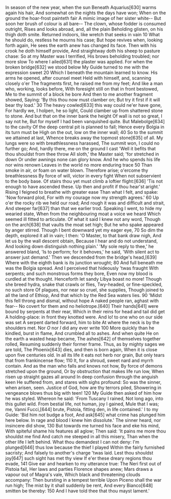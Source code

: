   In season of the new year, when the sun
    Beneath Aquarius[630] warms again his hair,
    And somewhat on the nights the days have won;
  When on the ground the hoar-frost painteth fair
    A mimic image of her sister white--
    But soon her brush of colour is all bare--
  The clown, whose fodder is consumed outright,
    Rises and looks abroad, and, all the plain
    Beholding glisten, on his thigh doth smite.
  Returned indoors, like wretch that seeks in vain                  10
    What he should do, restless he mourns his case;
    But hope revives when, looking forth again,
  He sees the earth anew has changed its face.
    Then with his crook he doth himself provide,
    And straightway doth his sheep to pasture chase:
  So at my Master was I terrified,
    His brows beholding troubled; nor more slow
    To where I ailed[631] the plaster was applied.
  For when the broken bridge[632] we stood below
    My Guide turned to me with the expression sweet                 20
    Which I beneath the mountain learned to know.
  His arms he opened, after counsel meet
    Held with himself, and, scanning closely o'er
    The fragments first, he raised me from my feet;
  And like a man who, working, looks before,
    With foresight still on that in front bestowed,
    Me to the summit of a block he bore
  And then to me another fragment showed,
    Saying: 'By this thou now must clamber on;
    But try it first if it will bear thy load.'                     30
  The heavy cowled[633] this way could ne'er have gone,
    For hardly we, I holpen, he so light,
    Could clamber up from shattered stone to stone.
  And but that on the inner bank the height
    Of wall is not so great, I say not he,
    But for myself I had been vanquished quite.
  But Malebolge[634] to the cavity
    Of the deep central pit is planned to fall;
    Hence every Bolgia in its turn must be
  High on the out, low on the inner wall;                           40
    So to the summit we attained at last,
    Whence breaks away the topmost stone[635] of all.
  My lungs were so with breathlessness harassed,
    The summit won, I could no further go;
    And, hardly there, me on the ground I cast
  'Well it befits that thou shouldst from thee throw
    All sloth,' the Master said; 'for stretched in down
    Or under awnings none can glory know.
  And he who spends his life nor wins renown
    Leaves in the world no more enduring trace                      50
    Than smoke in air, or foam on water blown.
  Therefore arise; o'ercome thy breathlessness
    By force of will, victor in every fight
    When not subservient to the body base.
  Of stairs thou yet must climb a loftier flight:[636]
    'Tis not enough to have ascended these.
    Up then and profit if thou hear'st aright.'
  Rising I feigned to breathe with greater ease
    Than what I felt, and spake: 'Now forward plod,
    For with my courage now my strength agrees.'                    60
  Up o'er the rocky rib we held our road;
    And rough it was and difficult and strait,
    And steeper far[637] than that we earlier trod.
  Speaking I went, to hide my wearied state,
    When from the neighbouring moat a voice we heard
    Which seemed ill fitted to articulate.
  Of what it said I knew not any word,
    Though on the arch[638] that vaults the moat set high;
    But he who spake appeared by anger stirred.
  Though I bent downward yet my eager eye,                          70
    So dim the depth, explored it all in vain;
    I then: 'O Master, to that bank draw nigh,
  And let us by the wall descent obtain,
    Because I hear and do not understand,
    And looking down distinguish nothing plain.'
  'My sole reply to thee,' he answered bland,
    'Is to perform; for it behoves,' he said,
    'With silent act to answer just demand.'
  Then we descended from the bridge's head,[639]
    Where with the eighth bank is its junction wrought;             80
    And full beneath me was the Bolgia spread.
  And I perceived that hideously 'twas fraught
    With serpents; and such monstrous forms they bore,
    Even now my blood is curdled at the thought.
  Henceforth let sandy Libya boast no more!
    Though she breed hydra, snake that crawls or flies,
    Twy-headed, or fine-speckled, no such store
  Of plagues, nor near so cruel, she supplies,
    Though joined to all the land of Ethiop,
    And that which by the Red Sea waters lies.                      90
  'Midst this fell throng and dismal, without hope
    A naked people ran, aghast with fear--
    No covert for them and no heliotrope.[640]
  Their hands[641] were bound by serpents at their rear,
    Which in their reins for head and tail did get
    A holding-place: in front they knotted were.
  And lo! to one who on our side was set
    A serpent darted forward, him to bite
    At where the neck is by the shoulders met.
  Nor _O_ nor _I_ did any ever write                               100
    More quickly than he kindled, burst in flame,
    And crumbled all to ashes. And when quite
  He on the earth a wasted heap became,
    The ashes[642] of themselves together rolled,
    Resuming suddenly their former frame.
  Thus, as by mighty sages we are told,
    The Phoenix[643] dies, and then is born again,
    When it is close upon five centuries old.
  In all its life it eats not herb nor grain,
    But only tears that from frankincense flow;                    110
    It, for a shroud, sweet nard and myrrh contain.
  And as the man who falls and knows not how,
    By force of demons stretched upon the ground,
    Or by obstruction that makes life run low,
  When risen up straight gazes all around
    In deep confusion through the anguish keen
    He suffered from, and stares with sighs profound:
  So was the sinner, when arisen, seen.
    Justice of God, how are thy terrors piled,
    Showering in vengeance blows thus big with teen!               120
  My Guide then asked of him how he was styled.
    Whereon he said: 'From Tuscany I rained,
    Not long ago, into this gullet wild.
  From bestial life, not human, joy I gained,
    Mule that I was; me, Vanni Fucci,[644] brute,
    Pistoia, fitting den, in life contained.'
  I to my Guide: 'Bid him not budge a foot,
    And ask[645] what crime has plunged him here below.
    In rage and blood I knew him dissolute.'
  The sinner heard, nor insincere did show,                        130
    But towards me turned his face and eke his mind,
    With spiteful shame his features all aglow;
  Then said: 'It pains me more thou shouldst me find
    And catch me steeped in all this misery,
    Than when the other life I left behind.
  What thou demandest I can not deny:
    I'm plunged[646] thus low because the thief I played
    Within the fairly furnished sacristy;
  And falsely to another's charge 'twas laid.
    Lest thou shouldst joy[647] such sight has met thy view
    If e'er these dreary regions thou evade,                       141
  Give ear and hearken to my utterance true:
    The Neri first out of Pistoia fail,
    Her laws and parties Florence shapes anew;
  Mars draws a vapour out of Magra's vale,
    Which black and threatening clouds accompany:
    Then bursting in a tempest terrible
  Upon Piceno shall the war run high;
    The mist by it shall suddenly be rent,
    And every Bianco[648] smitten be thereby:                      150
  And I have told thee that thou mayst lament.'
